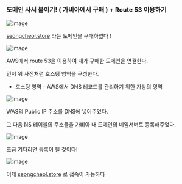 ### 도메인 사서 붙이기! ( 가비아에서 구매 ) + Route 53 이용하기

![image](https://github.com/jeon-maker/STUDY_RECORD/assets/77326600/cf9b02f1-0106-4ab9-8acf-a368adb796e6)

[seongcheol.store](http://seongcheol.store) 라는 도메인을 구매하였다 !

![image](https://github.com/jeon-maker/STUDY_RECORD/assets/77326600/f75ee21c-5f05-4c4c-9881-5f133350ed5a)

AWS에서 route 53을 이용하여 내가 구매한 도메인을 연결한다.

먼저 위 사진처럼 호스팅 영역을 구성한다.

- 호스팅 영역 - AWS에서 DNS 레코드를 관리하기 위한 가상의 영역

![image](https://github.com/jeon-maker/STUDY_RECORD/assets/77326600/67c7eb14-10f2-400f-96d8-5b45f0da5af5)

WAS의 Public IP 주소를 DNS에 넣어주었다. 

그 다음 NS 테이블의 주소들을 가비아 내 도메인의 네임서버로 등록해주었다.

![image](https://github.com/jeon-maker/STUDY_RECORD/assets/77326600/d5628513-ca0b-4e20-b7a0-e4ca0d3fb18b)

조금 기다리면 등록이 될 것이다!

![image](https://github.com/jeon-maker/STUDY_RECORD/assets/77326600/1de3018e-4b23-41a3-8b93-add7944469a4)

이제 [seongcheol.store](http://seongcheol.store) 로 접속이 가능하다
